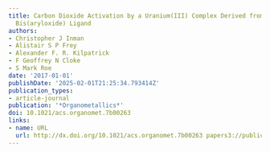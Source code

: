```yaml
---
title: Carbon Dioxide Activation by a Uranium(III) Complex Derived from a Chelating
  Bis(aryloxide) Ligand
authors:
- Christopher J Inman
- Alistair S P Frey
- Alexander F. R. Kilpatrick
- F Geoffrey N Cloke
- S Mark Roe
date: '2017-01-01'
publishDate: '2025-02-01T21:25:34.793414Z'
publication_types:
- article-journal
publication: '*Organometallics*'
doi: 10.1021/acs.organomet.7b00263
links:
- name: URL
  url: http://dx.doi.org/10.1021/acs.organomet.7b00263 papers3://publication/doi/10.1021/acs.organomet.7b00263
---
```

